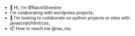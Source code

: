 - 👋 Hi, I’m @RaoniSilvestre;
- I'm colaborating with wordpress projects;
- 💞️ I’m looking to collaborate on python projects or sites with javascript/html/css;
- 📫 How to reach me @rao_nis;


